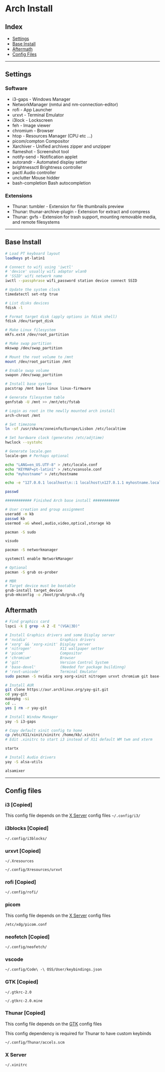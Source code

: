 # Arch Install

## Index

- [Settings](#settings)
- [Base Install](#base-install)
- [Aftermath](#aftermath)
- [Config Files](#config-files)

___

## Settings

### Software

- i3-gaps -       Windows Manager
- NetworkManager  (nmtui and nm-connection-editor)
- rofi -          App Launcher
- urxvt -         Terminal Emulator
- i3lock -        Lockscreen
- feh -           Image viewer
- chromium -      Browser
- htop -          Resources Manager (CPU etc ...)
- picom/compton   Compositor
- Xarchiver -     Unified archives zipper and unzipper
- flameshot -     Screenshot tool
- notify-send -   Notification applet
- autorandr -     Automated display setter
- brightnessctl   Brightness controller
- pactl           Audio controller
- unclutter       Mouse hidder
- bash-completion Bash autocompletion


### Extensions

- Thunar: tumbler - Extension for file thumbnails preview
- Thunar: thunar-archive-plugin - Extension for extract and compress
- Thunar: gvfs - Extension for trash support, mounting removable media, and remote filesystems

___

## Base Install

```bash
# Load PT keyboard layout
loadkeys pt-latin1

# Connect to wifi using 'iwctl'
# 'device' usually wifi adaptor wlan0
# 'SSID' wifi network name
iwctl --passphrase wifi_password station device connect SSID

# Update the system clock
timedatectl set-ntp true

# List disks devices
fdisk -l

# Format target disk (apply options in fdisk shell)
fdisk /dev/target_disk

# Make Linux filesystem
mkfs.ext4 /dev/root_partition

# Make swap partition
mkswap /dev/swap_partition

# Mount the root volume to /mnt
mount /dev/root_partition /mnt

# Enable swap volume
swapon /dev/swap_partition

# Install base system
pacstrap /mnt base linux linux-firmware

# Generate filesystem table
genfstab -U /mnt >> /mnt/etc/fstab

# Login as root in the newlly mounted arch install
arch-chroot /mnt

# Set timezone
ln -sf /usr/share/zoneinfo/Europe/Lisbon /etc/localtime

# Set hardware clock (generates /etc/adjtime)
hwclock --systohc

# Generate locale.gen
locale-gen # Perhaps optional

echo "LANG=en_US.UTF-8" > /etc/locale.conf
echo "KEYMAP=pt-latin1" > /etc/vconsole.conf
echo "myhostname" > /etc/hostname

echo -e "127.0.0.1 localhost\n::1 localhost\n127.0.1.1 myhostname.localdomain	myhostname" > /etc/hosts

passwd

############ Finished Arch base install ############

# User creation and group assignment
useradd -m kb
passwd kb
usermod -aG wheel,audio,video,optical,storage kb

pacman -S sudo

visudo

pacman -S networkmanager

systemctl enable NetworkManager

# Optional
pacman -S grub os-prober

# MBR
# Target device must be bootable
grub-install target_device
grub-mkconfig -o /boot/grub/grub.cfg
```

## Aftermath
```bash
# Find graphics card
lspci -k | grep -A 2 -E "(VGA|3D)"

# Install Graphics drivers and some Display server
# 'nvidia'               Graphics drivers
# 'xorg' && 'xorg-xinit' Display server
# 'nitrogen'             X11 wallpaper setter
# 'picom'                Compositor
# 'chromium'             Browser
# 'git'                  Version Control System
# 'base-devel'           (Needed for package buildinng)
# 'rxvt-unicode'         Terminal Emulator
sudo pacman -S nvidia xorg xorg-xinit nitrogen urxvt chromium git base-devel rxvt-unicode

# Install AUR
git clone https://aur.archlinux.org/yay-git.git
cd yay-git
makepkg -si
cd ..
yes | rm -r yay-git

# Install Window Manager
yay -S i3-gaps

# Copy default xinit config to home 
cp /etc/X11/xinit/xinitrc /home/kb/.xinitrc
# Edit .xinitrc to start i3 instead of X11 default WM twm and xterm

startx

# Install Audio drivers
yay -S alsa-utils

alsamixer
```

___

## Config files


### i3 [Copied]
This config file depends on the [X Server](#X-Server) config files
`~/.config/i3/`

### i3blocks [Copied]
`~/.config/i3blocks/`

### urxvt [Copied]
`~/.Xresources`

`~/.config/Xresources/urxvt`

### rofi [Copied]
`~/.config/rofi/`

### picom
This config file depends on the [X Server](#X-Server) config files

`/etc/xdg/picom.conf`

### neofetch [Copied]
`~/.config/neofetch/`

### vscode
`~/.config/Code\ -\ OSS/User/keybindings.json`

### GTK [Copied]
`~/.gtkrc-2.0` 

`~/.gtkrc-2.0.mine`

### Thunar [Copied]
This config file depends on the [GTK](#GTK) config files

This config dependency is required for Thunar to have custom keybinds

`~/.config/Thunar/accels.scm`

### X Server
`~/.xinitrc`
